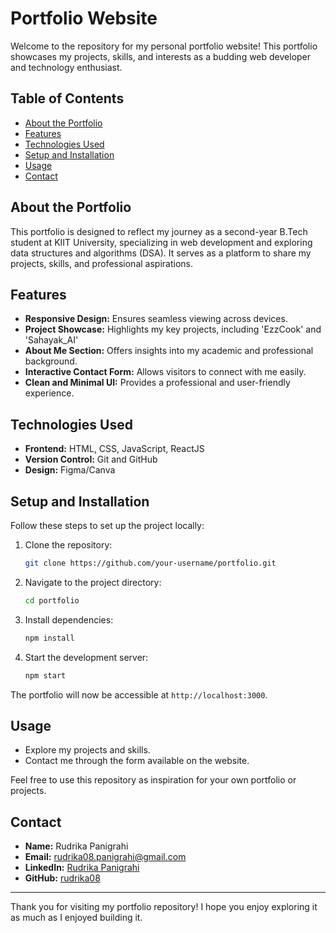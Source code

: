 # Portfolio Website

Welcome to the repository for my personal portfolio website! This portfolio showcases my projects, skills, and interests as a budding web developer and technology enthusiast.

## Table of Contents

- [About the Portfolio](#about-the-portfolio)
- [Features](#features)
- [Technologies Used](#technologies-used)
- [Setup and Installation](#setup-and-installation)
- [Usage](#usage)
- [Contact](#contact)

## About the Portfolio

This portfolio is designed to reflect my journey as a second-year B.Tech student at KIIT University, specializing in web development and exploring data structures and algorithms (DSA). It serves as a platform to share my projects, skills, and professional aspirations.

## Features

- **Responsive Design:** Ensures seamless viewing across devices.
- **Project Showcase:** Highlights my key projects, including 'EzzCook' and 'Sahayak_AI'
- **About Me Section:** Offers insights into my academic and professional background.
- **Interactive Contact Form:** Allows visitors to connect with me easily.
- **Clean and Minimal UI:** Provides a professional and user-friendly experience.

## Technologies Used

- **Frontend:** HTML, CSS, JavaScript, ReactJS
- **Version Control:** Git and GitHub
- **Design:** Figma/Canva 

## Setup and Installation

Follow these steps to set up the project locally:

1. Clone the repository:
   ```bash
   git clone https://github.com/your-username/portfolio.git
   ```
2. Navigate to the project directory:
   ```bash
   cd portfolio
   ```
3. Install dependencies:
   ```bash
   npm install
   ```
4. Start the development server:
   ```bash
   npm start
   ```

The portfolio will now be accessible at `http://localhost:3000`.

## Usage

- Explore my projects and skills.
- Contact me through the form available on the website.

Feel free to use this repository as inspiration for your own portfolio or projects.

## Contact

- **Name:** Rudrika Panigrahi  
- **Email:** [rudrika08.panigrahi@gmail.com](mailto:rudrika08.panigrahi@gmail.com)  
- **LinkedIn:** [Rudrika Panigrahi](https://www.linkedin.com/in/rudrika-panigrahi-6085b5268)  
- **GitHub:** [rudrika08](https://github.com/rudrika08)

---

Thank you for visiting my portfolio repository! I hope you enjoy exploring it as much as I enjoyed building it.
